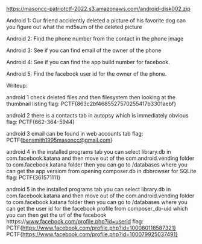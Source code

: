 https://masoncc-patriotctf-2022.s3.amazonaws.com/android-disk002.zip

Android 1:
Our friend accidently deleted a picture of his favorite dog can you figure out what the md5sum of the deleted picture

Android 2:
Find the phone number from the contact in the phone image

Android 3: 
See if you can find email of the owner of the phone

Android 4:
See if you can find the app build number for facebook.

Android 5:
Find the facebook user id for the owner of the phone.


Writeup: 

android 1
  check deleted files and then filesystem then looking at the thumbnail listing
  flag: PCTF{863c2bf4685527570255417b3301aebf}
  
 android 2
  there is a contacts tab in autopsy which is immediately obvious
  flag: PCTF{662-364-5944}
  
  android 3
    email can be found in web accounts tab
    flag: PCTF{bensmith1995masoncc@gmail.com}
    
    
 android 4
  in the installed programs tab you can select library.db in com.facebook.katana and then move out of the com.android.vending folder to com.facebook.katana folder then you can go to /databases where you can get the app versiom from opening composer.db in dbbrowser for SQLite
  flag: PCTF{361571111}
  
  android 5 
      in the installed programs tab you can select library.db in com.facebook.katana and then move out of the com.android.vending folder to com.facebook.katana folder then you can go to /databases where you can get the user id for the facebook profile from composer_db-uid 
      which you can then get the url of the facebook htttps://www.facebook.com/profile.php?id=userid
      flag: PCTF{https://www.facebook.com/profile.php?id=100080118587321}
            PCTF{https://www.facebook.com/profile.php?id=100079925037491}
